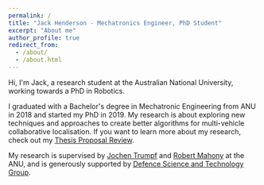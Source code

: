 ```yaml
---
permalink: /
title: "Jack Henderson - Mechatronics Engineer, PhD Student"
excerpt: "About me"
author_profile: true
redirect_from: 
  - /about/
  - /about.html
---
```


Hi, I'm Jack, a research student at the Australian National University, working towards a PhD in Robotics.

I graduated with a Bachelor's degree in Mechatronic Engineering from ANU in 2018 and started my PhD in 2019.
 My research is about exploring new techniques and approaches to create better algorithms for multi-vehicle collaborative localisation. If you want to learn more about my research, check out my [Thesis Proposal Review](/publication/2020-thesis-proposal-review).
  
 My research is supervised by [Jochen Trumpf](http://users.cecs.anu.edu.au/~trumpf/) and [Robert Mahony](https://users.cecs.anu.edu.au/~Robert.Mahony/) at the ANU, and is generously supported by [Defence Science and Technology Group](https://www.dst.defence.gov.au/).
